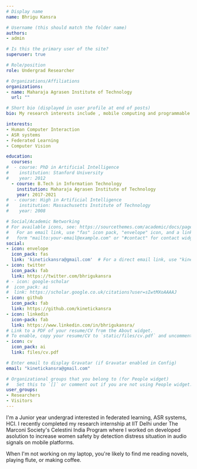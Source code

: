 ```yaml
---
# Display name
name: Bhrigu Kansra

# Username (this should match the folder name)
authors:
- admin

# Is this the primary user of the site?
superuser: true

# Role/position
role: Undergrad Researcher

# Organizations/Affiliations
organizations:
- name: Maharaja Agrasen Institute of Technology
  url: ""

# Short bio (displayed in user profile at end of posts)
bio: My research interests include , mobile computing and programmable matter.

interests:
- Human Computer Interaction
- ASR systems
- Federated Learning
- Computer Vision

education:
  courses:
#  - course: PhD in Artificial Intelligence
#    institution: Stanford University
#    year: 2012
  - course: B.Tech in Information Technology
    institution: Maharaja Agrasen Institute of Technology
    year: 2017-2021
#  - course: High in Artificial Intelligence
#    institution: Massachusetts Institute of Technology
#    year: 2008

# Social/Academic Networking
# For available icons, see: https://sourcethemes.com/academic/docs/page-builder/#icons
#   For an email link, use "fas" icon pack, "envelope" icon, and a link in the
#   form "mailto:your-email@example.com" or "#contact" for contact widget.
social:
- icon: envelope
  icon_pack: fas
  link: 'kinetickansra@gmail.com'  # For a direct email link, use "kinetickansra@gmail.com".
- icon: twitter
  icon_pack: fab
  link: https://twitter.com/bhrigukansra
# - icon: google-scholar
#  icon_pack: ai
#  link: https://scholar.google.co.uk/citations?user=sIwtMXoAAAAJ
- icon: github
  icon_pack: fab
  link: https://github.com/kinetickansra
- icon: linkedin
  icon-pack: fab
  link: https://www.linkedin.com/in/bhrigukansra/
# Link to a PDF of your resume/CV from the About widget.
# To enable, copy your resume/CV to `static/files/cv.pdf` and uncomment the lines below.
- icon: cv
  icon_pack: ai
  link: files/cv.pdf

# Enter email to display Gravatar (if Gravatar enabled in Config)
email: "kinetickansra@gmail.com"

# Organizational groups that you belong to (for People widget)
#   Set this to `[]` or comment out if you are not using People widget.
user_groups:
- Researchers
- Visitors
---
```


I'm a Junior year undergrad interested in federated learning, ASR systems, HCI. I recently completed my research internship at IIT Delhi under The Marconi Society's Celestini India Program where I worked on developed asolution to increase women safety by detection distress situation in audio signals on mobile platforms.

When I'm not working on my laptop, you're likely to find me reading novels, playing flute, or making coffee.
